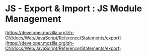 # JS - Export & Import : JS Module Management

[https://developer.mozilla.org/zh-CN/docs/Web/JavaScript/Reference/Statements/export](https://developer.mozilla.org/zh-CN/docs/Web/JavaScript/Reference/Statements/export)
